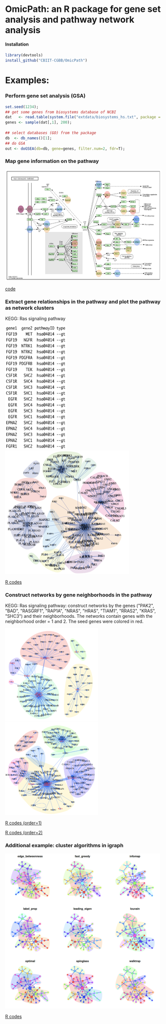 # OmicPath: an R package for gene set analysis and pathway network analysis 
#### Installation
```r
library(devtools)
install_github("CBIIT-CGBB/OmicPath")
``` 
 
 
# Examples:
### Perform gene set analysis (GSA)
```r
set.seed(1234);
## get some genes from biosystems database of NCBI
dat   <- read.table(system.file("extdata/biosystems_hs.txt", package = "OmicPath"));
genes <- sample(dat[,1], 200);

## select databases (GO) from the package
db  <- db_names()[1];
## do GSA
out <- doGSEA(db=db, gene=genes, filter.num=2, fdr=T);
``` 
 
### Map gene information on the pathway
<img src="examples/02do_KEGGplot.png" width="650" height="360">
  
[code](examples/02do_KEGGplot.R)

### Extract gene relationships in the pathway and plot the pathway as network clusters
  
KEGG: Ras signaling pathway
  
<img src="examples/03data_network.png" width="200" height="400">  <img src="examples/03plot_network.png" width="400" height="400">
  
[R codes](examples/03plot_network.R)

### Construct networks by gene neighborhoods in the pathway
KEGG: Ras signaling pathway: construct networks by the genes ("PAK2", "BAD", "RASGRF1", "RAP1A", "NRAS", "HRAS", "TIAM1", "RRAS2", "KRAS", "SHC3") and their neighborhoods. The networks contain genes with the neighborhood order = 1 and 2. The seed genes were colored in red.

<img src="examples/04do_neighborhood_test1.png" width="300" height="300">  <img src="examples/04do_neighborhood_test2.png" width="300" height="300">
  
[R codes (order=1)](examples/04do_neighborhood_test1.R)
  
[R codes (order=2)](examples/04do_neighborhood_test2.R)


### Additional example: cluster algorithms in igraph
<img src="examples/04do_igraph_cluster.png" width="500" height="500">
  
[R codes](examples/04do_igraph_cluster.R)
